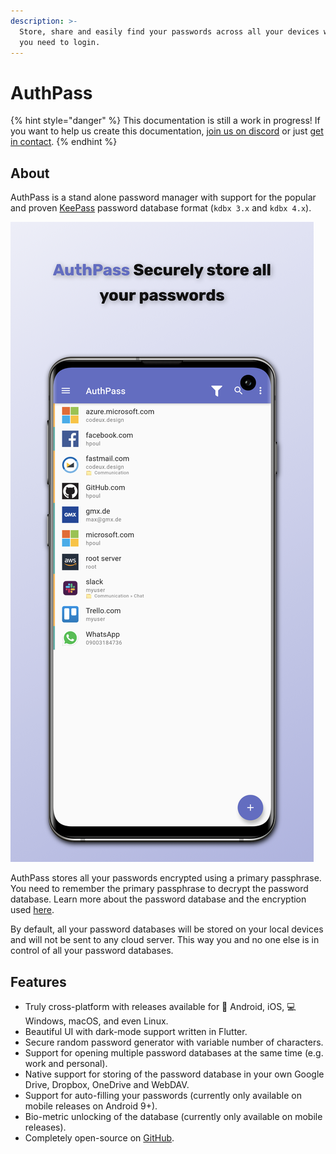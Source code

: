```yaml
---
description: >-
  Store, share and easily find your passwords across all your devices whenever
  you need to login.
---
```


# AuthPass

{% hint style="danger" %}
This documentation is still a work in progress! If you want to help us create this documentation, [join us on discord](https://authpass.app/go/discord) or just [get in contact](https://authpass.app/docs/contact/).
{% endhint %}

## About

AuthPass is a stand alone password manager with support for the popular and proven [KeePass](https://keepass.info/help/base/index.html) password database format \(`kdbx 3.x` and `kdbx 4.x`\).

![](.gitbook/assets/samsung-galaxy-s10-plus-openfile2.png)

AuthPass stores all your passwords encrypted using a primary passphrase. You need to remember the primary passphrase to decrypt the password database. Learn more about the password database and the encryption used [here](https://keepass.info/help/kb/kdbx_4.html).

By default, all your password databases will be stored on your local devices and will not be sent to any cloud server. This way you and no one else is in control of all your password databases.

## Features

* Truly cross-platform with releases available for 📱 Android, iOS, 💻 Windows, macOS, and even Linux.
* Beautiful UI with dark-mode support written in Flutter.
* Secure random password generator with variable number of characters.
* Support for opening multiple password databases at the same time \(e.g. work and personal\).
* Native support for storing of the password database in your own Google Drive, Dropbox, OneDrive and WebDAV.
* Support for auto-filling your passwords \(currently only available on mobile releases on Android 9+\).
* Bio-metric unlocking of the database \(currently only available on mobile releases\).
* Completely open-source on [GitHub](https://github.com/authpass/authpass/).



